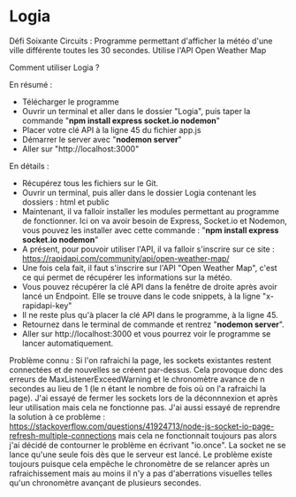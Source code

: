# Logia
Défi Soixante Circuits : Programme permettant d'afficher la météo d'une ville différente toutes les 30 secondes. Utilise l'API Open Weather Map

Comment utiliser Logia ?

En résumé :
  - Télécharger le programme
  - Ouvrir un terminal et aller dans le dossier "Logia", puis taper la commande "**npm install express socket.io nodemon**"
  - Placer votre clé API à la ligne 45 du fichier app.js
  - Démarrer le server avec "**nodemon server**"
  - Aller sur "http://localhost:3000"

En détails :
  - Récupérez tous les fichiers sur le Git.
  - Ouvrir un terminal, puis aller dans le dossier Logia contenant les dossiers : html et public
  - Maintenant, il va falloir installer les modules permettant au programme de fonctionner. Ici on va avoir besoin de Express, Socket.io et Nodemon, vous pouvez les installer avec cette commande : "**npm install express socket.io nodemon**"
  - A présent, pour pouvoir utiliser l'API, il va falloir s'inscrire sur ce site : https://rapidapi.com/community/api/open-weather-map/
  - Une fois cela fait, il faut s'inscrire sur l'API "Open Weather Map", c'est ce qui permet de récupérer les informations sur la météo.
  - Vous pouvez récupérer la clé API dans la fenêtre de droite après avoir lancé un Endpoint. Elle se trouve dans le code snippets, à la ligne "x-rapidapi-key"
  - Il ne reste plus qu'à placer la clé API dans le programme, à la ligne 45.
  - Retournez dans le terminal de commande et rentrez "**nodemon server**".
  - Aller sur http://localhost:3000 et vous pourrez voir le programme se lancer automatiquement.

Problème connu : 
  Si l'on rafraichi la page, les sockets existantes restent connectées et de nouvelles se créent par-dessus. Cela provoque donc des erreurs de MaxListenerExceedWarning et le chronomètre avance de n secondes au lieu de 1 (le n étant le nombre de fois où on l'a rafraichi la page). 
  J'ai essayé de fermer les sockets lors de la déconnnexion et après leur utilisation mais cela ne fonctionne pas. J'ai aussi essayé de reprendre la solution à ce problème : https://stackoverflow.com/questions/41924713/node-js-socket-io-page-refresh-multiple-connections mais cela ne fonctionnait toujours pas alors j'ai décidé de contourner le problème en écrivant "io.once". La socket ne se lance qu'une seule fois dès que le serveur est lancé. Le problème existe toujours puisque cela empêche le chronomètre de se relancer après un rafraichissement mais au moins il n'y a pas d'aberrations visuelles telles qu'un chronomètre avançant de plusieurs secondes.
